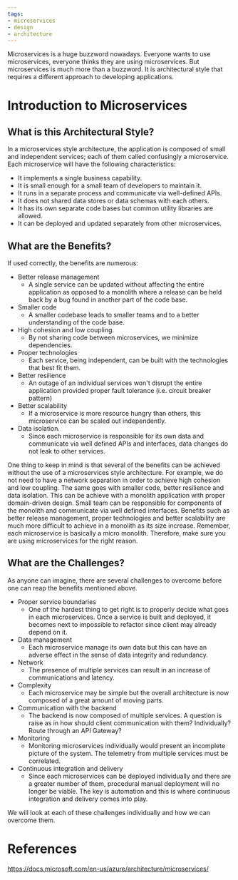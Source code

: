 ```yaml
---
tags:
- microservices
- design
- architecture
---
```


Microservices is a huge buzzword nowadays. Everyone wants to use microservices, everyone thinks they are using microservices. But microservices is much more than a buzzword. It is architectural style that requires a different approach to developing applications.

# Introduction to Microservices

## What is this Architectural Style?
In a microservices style architecture, the application is composed of small and independent services; each of them called confusingly a microservice. Each microservice will have the following characteristics:
- It implements a single business capability.
- It is small enough for a small team of developers to maintain it.
- It runs in a separate process and communicate via well-defined APIs.
- It does not shared data stores or data schemas with each others.
- It has its own separate code bases but common utility libraries are allowed.
- It can be deployed and updated separately from other microservices.
## What are the Benefits?
If used correctly, the benefits are numerous:
- Better release management
    - A single service can be updated without affecting the entire application as opposed to a monolith where a release can be held back by a bug found in another part of the code base.
- Smaller code
    - A smaller codebase leads to smaller teams and to a better understanding of the code base.
- High cohesion and low coupling.
    - By not sharing code between microservices, we minimize dependencies.
- Proper technologies
    - Each service, being independent, can be built with the technologies that best fit them.
- Better resilience
    - An outage of an individual services won't disrupt the entire application provided proper fault tolerance (i.e. circuit breaker pattern)
- Better scalability
    - If a microservice is more resource hungry than others, this microservice can be scaled out independently.
- Data isolation.
    - Since each microservice is responsible for its own data and communicate via well defined APIs and interfaces, data changes do not leak to other services.

One thing to keep in mind is that several of the benefits can be achieved without the use of a microservices style architecture. For example, we do not need to have a network separation in order to achieve high cohesion and low coupling. The same goes with smaller code, better resilience and data isolation. This can be achieve with a monolith application with proper domain-driven design. Small team can be responsible for components of the monolith and communicate via well defined interfaces. Benefits such as better release management, proper technologies and better scalability are much more difficult to achieve in a monolith as its size increase. Remember, each microservice is basically a micro monolith. Therefore, make sure you are using microservices for the right reason.
## What are the Challenges?
As anyone can imagine, there are several challenges to overcome before one can reap the benefits mentioned above.
- Proper service boundaries
    - One of the hardest thing to get right is to properly decide what goes in each microservices. Once a service is built and deployed, it becomes next to impossible to refactor since client may already depend on it.
- Data management
    - Each microservice manage its own data but this can have an adverse effect in the sense of data integrity and redundancy.
- Network
    - The presence of multiple services can result in an increase of communications and latency.
- Complexity
    - Each microservice may be simple but the overall architecture is now composed of a great amount of moving parts.
- Communication with the backend
    - The backend is now composed of multiple services. A question is raise as in how should client communication with them? Individually? Route through an API Gateway?
- Monitoring
    - Monitoring microservices individually would present an incomplete picture of the system. The telemetry from multiple services must be correlated.
- Continuous integration and delivery
    - Since each microservices can be deployed individually and there are a greater number of them, procedural manual deployment will no longer be viable. The key is automation and this is where continuous integration and delivery comes into play.

We will look at each of these challenges individually and how we can overcome them.

# References

https://docs.microsoft.com/en-us/azure/architecture/microservices/